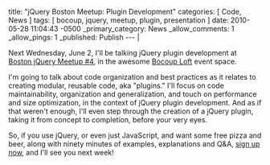 title: "jQuery Boston Meetup: Plugin Development"
categories: [ Code, News ]
tags: [ bocoup, jquery, meetup, plugin, presentation ]
date: 2010-05-28 11:04:43 -0500
_primary_category: News
_allow_comments: 1
_allow_pings: 1
_published: Publish
--- |

Next Wednesday, June 2, I'll be talking jQuery plugin development at [Boston jQuery Meetup #4][meetup], in the awesome [Bocoup Loft](http://loft.bocoup.com/) event space.

I'm going to talk about code organization and best practices as it relates to creating modular, reusable code, aka "plugins." I'll focus on code maintainability, organization and generalization, and touch on performance and size optimization, in the context of jQuery plugin development. And as if that weren't enough, I'll even step through the creation of a jQuery plugin, taking it from concept to completion, before your very eyes.

So, if you use jQuery, or even just JavaScript, and want some free pizza and beer, along with ninety minutes of examples, explanations and Q&A, [sign up now][meetup], and I'll see you next week!

[meetup]: http://meetups.jquery.com/events/boston-jquery-meetup-4-plugin
